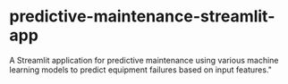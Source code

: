 # predictive-maintenance-streamlit-app
A Streamlit application for predictive maintenance using various machine learning models to predict equipment failures based on input features."
